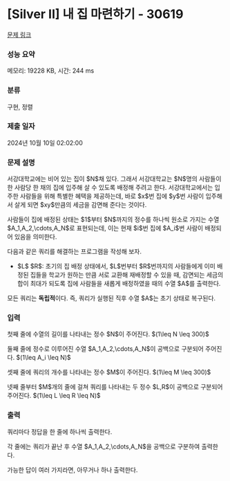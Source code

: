 # [Silver II] 내 집 마련하기 - 30619 

[문제 링크](https://www.acmicpc.net/problem/30619) 

### 성능 요약

메모리: 19228 KB, 시간: 244 ms

### 분류

구현, 정렬

### 제출 일자

2024년 10월 10일 02:02:00

### 문제 설명

<p>서강대학교에는 비어 있는 집이 $N$채 있다. 그래서 서강대학교는 $N$명의 사람들이 한 사람당 한 채의 집에 입주해 살 수 있도록 배정해 주려고 한다. 서강대학교에서는 입주한 사람들을 위해 특별한 혜택을 제공하는데, 바로 $x$번 집에 $y$번 사람이 입주해서 살게 되면 $xy$만큼의 세금을 감면해 준다는 것이다.</p>

<p>사람들이 집에 배정된 상태는 $1$부터 $N$까지의 정수를 하나씩 원소로 가지는 수열 $A_1,A_2,\cdots,A_N$로 표현되는데, 이는 현재 $i$번 집에 $A_i$번 사람이 배정되어 있음을 의미한다. </p>

<p>다음과 같은 쿼리를 해결하는 프로그램을 작성해 보자.</p>

<ul>
	<li>$L$ $R$: 초기의 집 배정 상태에서, $L$번부터 $R$번까지의 사람들에게 이미 배정된 집들을 학교가 원하는 만큼 서로 교환해 재배정할 수 있을 때, 감면되는 세금의 합이 최대가 되도록 집에 사람들을 새롭게 배정하였을 때의 수열 $A$를 출력한다.</li>
</ul>

<p>모든 쿼리는 <strong>독립적</strong>이다. 즉, 쿼리가 실행된 직후 수열 $A$는 초기 상태로 복구된다.</p>

### 입력 

 <p>첫째 줄에 수열의 길이를 나타내는 정수 $N$이 주어진다. $(1\leq N \leq 300)$</p>

<p>둘째 줄에 정수로 이루어진 수열 $A_1,A_2,\cdots,A_N$이 공백으로 구분되어 주어진다. $(1\leq A_i \leq N)$</p>

<p>셋째 줄에 쿼리의 개수를 나타내는 정수 $M$이 주어진다. $(1\leq M \leq 300)$</p>

<p>넷째 줄부터 $M$개의 줄에 걸쳐 쿼리를 나타내는 두 정수 $L,R$이 공백으로 구분되어 주어진다. $(1\leq L \leq R \leq N)$</p>

### 출력 

 <p>쿼리마다 정답을 한 줄에 하나씩 출력한다. </p>

<p>각 줄에는 쿼리가 끝난 후 수열 $A_1,A_2,\cdots,A_N$을 공백으로 구분하여 출력한다.</p>

<p>가능한 답이 여러 가지라면, 아무거나 하나 출력한다.</p>

